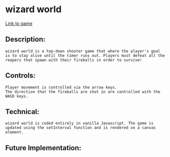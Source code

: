 # wizard world

[Link to game](https://yinglzhou.github.io/wizard-world/)

## Description:
    wizard world is a top-down shooter game that where the player's goal is to stay alive until the timer runs out. Players must defeat all the reapers that spawn with their fireballs in order to survive! 
## Controls:
    Player movement is controlled via the arrow keys.
    The direction that the fireballs are shot in are controlled with the WASD keys.

## Technical:
    wizard world is coded entirely in vanilla Javascript. The game is updated using the setInterval function and is rendered on a canvas element.
## Future Implementation:
